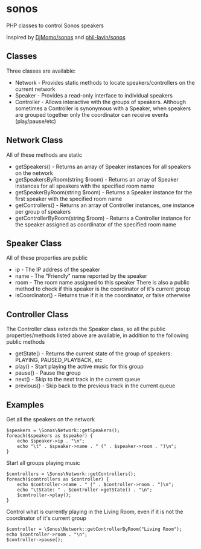 sonos
=====

PHP classes to control Sonos speakers

Inspired by [DjMomo/sonos](https://github.com/DjMomo/sonos) and [phil-lavin/sonos](https://github.com/phil-lavin/sonos)


Classes
-------
Three classes are available:
* Network - Provides static methods to locate speakers/controllers on the current network
* Speaker - Provides a read-only interface to individual speakers
* Controller - Allows interactive with the groups of speakers. Although sometimes a Controller is synonymous with a Speaker, when speakers are grouped together only the coordinator can receive events (play/pause/etc)


Network Class
-------------
All of these methods are static
* getSpeakers() - Returns an array of Speaker instances for all speakers on the network
* getSpeakersByRoom(string $room) - Returns an array of Speaker instances for all speakers with the specified room name
* getSpeakerByRoom(string $room) - Returns a Speaker instance for the first speaker with the specified room name
* getControllers() - Returns an array of Controller instances, one instance per group of speakers
* getControllerByRoom(string $room) - Returns a Controller instance for the speaker assigned as coordinator of the specified room name


Speaker Class
-------------
All of these properties are public
* ip - The IP address of the speaker
* name - The "Friendly" name reported by the speaker
* room - The room name assigned to this speaker
There is also a public method to check if this speaker is the coordinator of it's current group
* isCoordinator() - Returns true if it is the coordinator, or false otherwise


Controller Class
----------------
The Controller class extends the Speaker class, so all the public properties/methods listed above are available, in addition to the following public methods
* getState() - Returns the current state of the group of speakers: PLAYING, PAUSED_PLAYBACK, etc
* play() - Start playing the active music for this group
* pause() - Pause the group
* next() - Skip to the next track in the current queue
* previous() - Skip back to the previous track in the current queue


Examples
--------

Get all the speakers on the network
```
$speakers = \Sonos\Network::getSpeakers();
foreach($speakers as $speaker) {
    echo $speaker->ip . "\n";
    echo "\t" . $speaker->name . " (" . $speaker->room . ")\n";
}
```

Start all groups playing music
```
$controllers = \Sonos\Network::getControllers();
foreach($controllers as $controller) {
    echo $controller->name . " (" . $controller->room . ")\n";
    echo "\tState: " . $controller->getState() . "\n";
    $controller->play();
}
```

Control what is currently playing in the Living Room, even if it is not the coordinator of it's current group
```
$controller = \Sonos\Network::getControllerByRoom("Living Room");
echo $controller->room . "\n";
$controller->pause();
```
